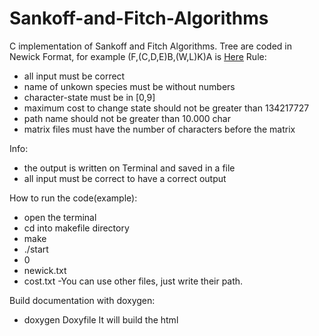 # Sankoff-and-Fitch-Algorithms
C implementation of Sankoff and Fitch Algorithms.
Tree are coded in Newick Format, for example (F,(C,D,E)B,(W,L)K)A is [Here](https://github.com/davidepietrasanta/Sankoff-and-Fitch-Algorithms/blob/master/Tree.pdf)
Rule:
- all input must be correct
- name of unkown species must be without numbers
- character-state must be in [0,9]
- maximum cost to change state should not be greater than 134217727
- path name should not be greater than 10.000 char
- matrix files must have the number of characters before the matrix

Info:
- the output is written on Terminal and saved in a file
- all input must be correct to have a correct output

How to run the code(example):
- open the terminal
- cd into makefile directory
- make
- ./start
- 0
- newick.txt
- cost.txt
-You can use other files, just write their path.

Build documentation with doxygen:
- doxygen Doxyfile
It will build the html 

